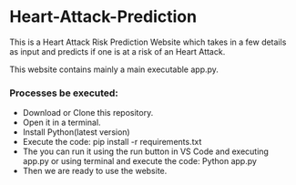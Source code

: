 # Heart-Attack-Prediction
This is a Heart Attack Risk Prediction Website which takes in a few details as input and predicts if one is at a risk of an Heart Attack.

This website contains mainly a main executable app.py.

### Processes be executed:
- Download or Clone this repository.
- Open it in a terminal.
- Install Python(latest version)
- Execute the code: pip install -r requirements.txt
- The you can run it using the run button in VS Code and executing app.py or using terminal and execute the code: Python app.py
- Then we are ready to use the website.
